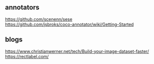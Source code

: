 ## annotators  
https://github.com/scenenn/sese   
https://github.com/jsbroks/coco-annotator/wiki/Getting-Started  

## blogs  
https://www.christianwerner.net/tech/Build-your-image-dataset-faster/  
https://rectlabel.com/  
